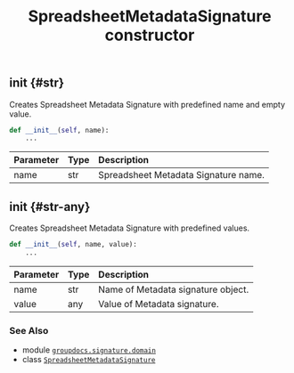 ﻿---
title: SpreadsheetMetadataSignature constructor
second_title: GroupDocs.Signature for Python via .NET API References
description: 
type: docs
url: /python-net/groupdocs.signature.domain/spreadsheetmetadatasignature/__init__/
is_root: false
weight: 10
---

## __init__ {#str}

Creates Spreadsheet Metadata Signature with predefined name and empty value.



```python
def __init__(self, name):
    ...
```


| Parameter | Type | Description |
| :- | :- | :- |
| name | str | Spreadsheet Metadata Signature name. |


## __init__ {#str-any}

Creates Spreadsheet Metadata Signature with predefined values.



```python
def __init__(self, name, value):
    ...
```


| Parameter | Type | Description |
| :- | :- | :- |
| name | str | Name of Metadata signature object. |
| value | any | Value of Metadata signature. |



### See Also
* module [`groupdocs.signature.domain`](../../)
* class [`SpreadsheetMetadataSignature`](/signature/python-net/groupdocs.signature.domain/spreadsheetmetadatasignature)
